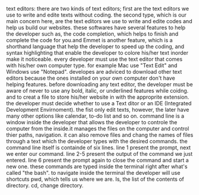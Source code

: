  text editors:
there are two kinds of text editors; first are the text editors we use to write and edite texts without coding.
the second type, which is our main concern here, are the text editors we use to write and edite codes and help us build our websites.
these softwares have several features to help the developer such as, the code completion, which helps to finish and complete the code for you.and Emmet is another feature, which is a shorthand language that help the developer to speed up the coding, and syntax highlighting that enable the developer to colore his/her text inorder make it noticeable. 
every developer must use the text editor that comes with his/her own computer type. for example Mac use "Text Edit" and Windows use "Notepad".
developes are adviced to download other text editors because the ones installed on your own computer don't have helping features. 
before downloading any text editor, the developer must be aware of never to use any bold, italic, or underlined features while coidng. and to creat a file to store his/her website in with the approprite extension. 
the developer must decide whether to use a Text ditor or an IDE (Integrated Development Envirnoment).
the fist only edit texts, however, the later have many other options like calendar, to-do list and so on. 
command line is a window inside the developer that allows the developer to controle the computer from the inside.it manages the files on the computer and control thier paths, navigation. it can also remove files and chang the names of files through a text which the developer types with the desired commands.
the command line itself is containde of six lines.
line 1 present the prompt, next we enter our command. 
line 2-5 present the output of the command we just entered. 
line 6 present the prompt again to close the command and start a new one. 
these commands are typed inside the terminal right after what's called "the bash".
to navigate inside the terminal the developer will use shortcuts pwd, which tells us where we are. Is, the list of the contents of directory. cd, change directory. 
